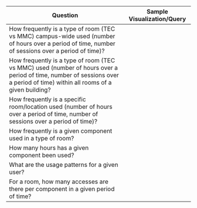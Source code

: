 | Question | Sample Visualization/Query |
|----------|----------------------------|
| How frequently is a type of room (TEC vs MMC) campus-wide used (number of hours over a period of time, number of sessions over a period of time)? | |
| How frequently is a type of room (TEC vs MMC) used (number of hours over a period of time, number of sessions over a period of time) within all rooms of a given building? | |
| How frequently is a specific room/location used (number of hours over a period of time, number of sessions over a period of time)? | |
| How frequently is a given component used in a type of room?  | |
| How many hours has a given component been used? | |
| What are the usage patterns for a given user? | |
| For a room, how many accesses are there per component in a given period of time? | |
